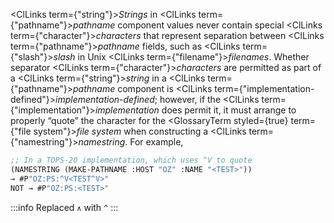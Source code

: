 
<ClLinks  term={"string"}><i>Strings</i></ClLinks> in <ClLinks  term={"pathname"}><i>pathname</i></ClLinks> component values never contain special <ClLinks  term={"character"}><i>characters</i></ClLinks> that represent separation between <ClLinks  term={"pathname"}><i>pathname</i></ClLinks> fields, such as <ClLinks  term={"slash"}><i>slash</i></ClLinks> in Unix <ClLinks  term={"filename"}><i>filenames</i></ClLinks>. Whether separator <ClLinks  term={"character"}><i>characters</i></ClLinks> are permitted as part of a <ClLinks  term={"string"}><i>string</i></ClLinks> in a <ClLinks  term={"pathname"}><i>pathname</i></ClLinks> component is <ClLinks  term={"implementation-defined"}><i>implementation-defined</i></ClLinks>; however, if the <ClLinks  term={"implementation"}><i>implementation</i></ClLinks> does permit it, it must arrange to properly “quote” the character for the <GlossaryTerm styled={true} term={"file system"}><i>file system</i></GlossaryTerm> when constructing a <ClLinks  term={"namestring"}><i>namestring</i></ClLinks>. For example,

<!-- replaced ∧ with ^ -->

```lisp
;; In a TOPS-20 implementation, which uses ^V to quote
(NAMESTRING (MAKE-PATHNAME :HOST "OZ" :NAME "<TEST>"))
→ #P"OZ:PS:^V<TEST^V>"
NOT → #P"OZ:PS:<TEST>"
```

:::info
Replaced `∧` with `^`
:::
